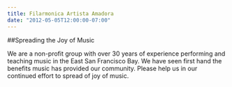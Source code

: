 ```yaml
---
title: Filarmonica Artista Amadora
date: "2012-05-05T12:00:00-07:00"
---
```


##Spreading the Joy of Music

We are a non-profit group with over 30 years of experience performing and teaching music in the East San Francisco Bay.
We have seen first hand the benefits music has provided our community.
Please help us in our continued effort to spread of joy of music.
